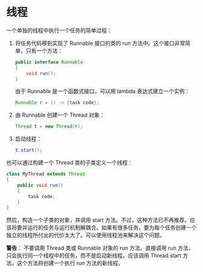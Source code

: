 # 线程

一个单独的线程中执行一个任务的简单过程：  
1. 将任务代码移到实现了 Runnable 接口的类的 run 方法中。这个接口非常简单，只有一个方法：
    ```java
    public interface Runnable
    {
        void run();
    }
    ```

    由于 Runnable 是一个函数式接口，可以用 lambda 表达式建立一个实例：
    ```java
    Runnable r = () -> {task code};
    ````
1. 由 Runnable 创建一个 Thread 对象：
    ```java
    Thread t = new Thread(r);
    ```
1. 启动线程：
    ```java
    t.start();
    ```

也可以通过构建一个 Thread 类的子类定义一个线程：
```java
class MyThread extends Thread
{
    public void run()
    {
        task code;
    }
}
```
然后，构造一个子类的对象，并调用 start 方法。不过，这种方法已不再推荐。应该将要并运行的任务与运行机制解耦合。如果有很多任务，要为每个任务创建一个独立的线程所付出的代价太大了。可以使用线程池来解决这个问题。

**警告**： 不要调用 Thread 类或 Runnable 对象的 run 方法。直接调用 run 方法，只会执行同一个线程中的任务，而不是启动新线程。应该调用 Thread.start 方法。这个方法将创建一个执行 run 方法的新线程。